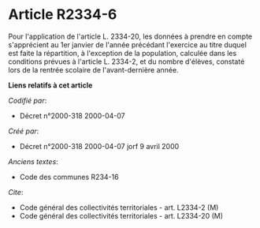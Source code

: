 # Article R2334-6

Pour l'application de l'article L. 2334-20, les données à prendre en compte s'apprécient au 1er janvier de l'année précédant
l'exercice au titre duquel est faite la répartition, à l'exception de la population, calculée dans les conditions prévues à
l'article L. 2334-2, et du nombre d'élèves, constaté lors de la rentrée scolaire de l'avant-dernière année.

**Liens relatifs à cet article**

_Codifié par_:

  - Décret n°2000-318 2000-04-07

_Créé par_:

  - Décret n°2000-318 2000-04-07 jorf 9 avril 2000

_Anciens textes_:

  - Code des communes R234-16

_Cite_:

  - Code général des collectivités territoriales - art. L2334-2 (M)
  - Code général des collectivités territoriales - art. L2334-20 (M)
